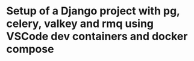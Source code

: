 # Setup of a Django project with pg, celery, valkey and rmq using VSCode dev containers and docker compose
